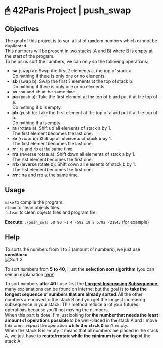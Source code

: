 # 🖱 42Paris Project | push_swap

## Objectives

The goal of this project is to sort a list of random numbers which cannot be duplicated.  
This numbers will be present in two stacks (A and B) where B is empty at the start of the program.  
To helps us sort the numbers, we can only do the following operations:
- **sa** (swap a): Swap the first 2 elements at the top of stack a.  
	Do nothing if there is only one or no elements.  
- **sb** (swap b): Swap the first 2 elements at the top of stack b.  
	Do nothing if there is only one or no elements.  
- **ss** : sa and sb at the same time.  
- **pa** (push a): Take the first element at the top of b and put it at the top of a.  
	Do nothing if b is empty.  
- **pb** (push b): Take the first element at the top of a and put it at the top of b.  
	Do nothing if a is empty.  
- **ra** (rotate a): Shift up all elements of stack a by 1.  
	The first element becomes the last one.  
- **rb** (rotate b): Shift up all elements of stack b by 1.  
	The first element becomes the last one.  
- **rr** : ra and rb at the same time.  
- **rra** (reverse rotate a): Shift down all elements of stack a by 1.  
	The last element becomes the first one.  
- **rrb** (reverse rotate b): Shift down all elements of stack b by 1.  
	The last element becomes the first one.  
- **rrr** : rra and rrb at the same time.  

## Usage

`make` to compile the program.  
`clean` to clean objects files.  
`fclean` to clean objects files and program file.  

**Execute**: `./push_swap 58 90 -1 4 -592 18 5 6792 -21845` (for example)  

## Help

To sorts the numbers from 1 to 3 (amount of numbers), we just use **conditions**  
![Sort 3](https://user-images.githubusercontent.com/16923245/235941262-0c57ddc0-e4a1-42d1-b94b-7f0fc3a3132b.png "Sort 3")  

To sort numbers from **5 to 40**, I just the **selection sort algorithm** (you can see an explanation [here](https://www.programiz.com/dsa/selection-sort "here"))  

To sort numbers **after 40** I use first the [**Longest Inscreasing Subsequence**](https://www.geeksforgeeks.org/longest-increasing-subsequence-dp-3/ "**Longest Inscreasing Subsequence**"), many explanations can be found on internet but the goal is to **take the longest sequence of numbers that are already sorted**. All the other numbers are moved to the stack B and you get the longest increasing subsequence in your stack. This method reduce a lot your futures operations because you'll not moving the numbers.  
When this part is done, I'm just looking for **the number that needs the least amount of operations possible** to be well-placed in the stack A and I move this one. I repeat the operation **while the stack B** isn't empty.  
When the stack B is empty it means that all numbers are placed in the stack A, we just have to **rotate/rrotate while the minimum is on the top** of the stack A.  
